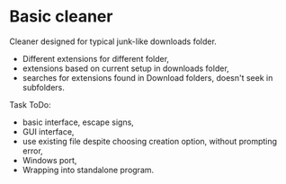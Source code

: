 # Basic cleaner #

Cleaner designed for typical junk-like downloads folder. 

- Different extensions for different folder,
- extensions based on current setup in downloads folder,
- searches for extensions found in Download folders, doesn't seek in subfolders.

Task ToDo:
- basic interface, escape signs,
- GUI interface,
- use existing file despite choosing creation option, without prompting error,
- Windows port,
- Wrapping into standalone program. 
